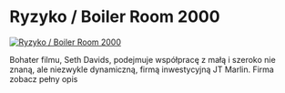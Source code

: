 Ryzyko / Boiler Room 2000 
=============
[![Ryzyko / Boiler Room 2000 ](http://vidos.pl/images/player.gif)](http://vidos.pl/ryzyko-boiler-room-2000)

 Bohater filmu, Seth Davids, podejmuje współpracę z małą i szeroko nie znaną, ale niezwykle dynamiczną, firmą inwestycyjną JT Marlin. Firma zobacz pełny opis
